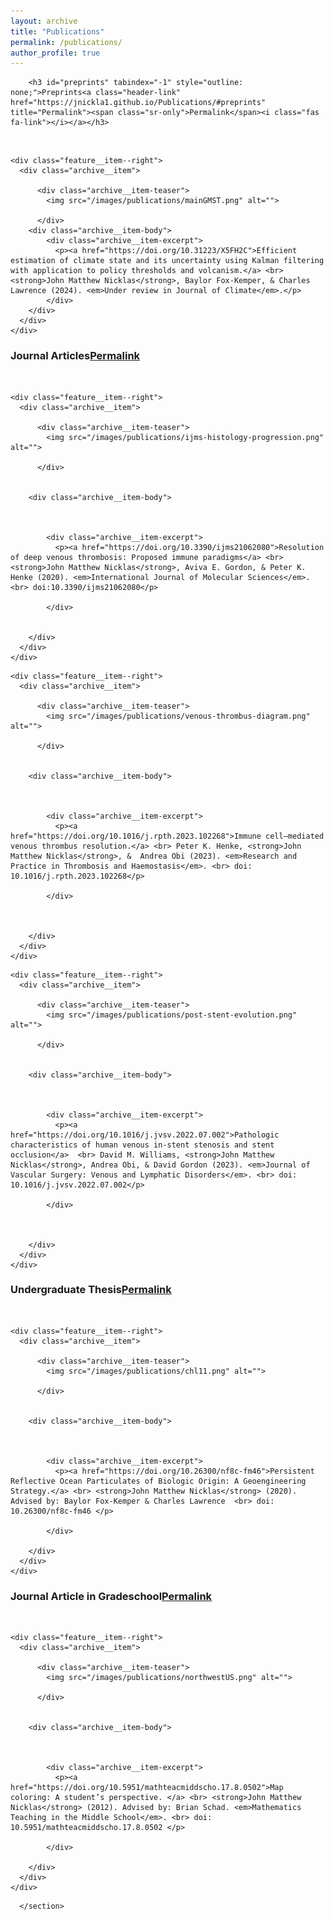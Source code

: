 ```yaml
---
layout: archive
title: "Publications"
permalink: /publications/
author_profile: true
---
```


<section class="page__content e-content" itemprop="text">
        
        <h3 id="preprints" tabindex="-1" style="outline: none;">Preprints<a class="header-link" href="https://jnickla1.github.io/Publications/#preprints" title="Permalink"><span class="sr-only">Permalink</span><i class="fas fa-link"></i></a></h3>
<p>&nbsp;</p>

<div class="feature__wrapper">

  
    <div class="feature__item--right">
      <div class="archive__item">
        
          <div class="archive__item-teaser">
            <img src="/images/publications/mainGMST.png" alt="">

          </div>
        <div class="archive__item-body">
            <div class="archive__item-excerpt">
              <p><a href="https://doi.org/10.31223/X5FH2C">Efficient estimation of climate state and its uncertainty using Kalman filtering with application to policy thresholds and volcanism.</a> <br> <strong>John Matthew Nicklas</strong>, Baylor Fox-Kemper, & Charles Lawrence (2024). <em>Under review in Journal of Climate</em>.</p>
            </div>
        </div>
      </div>
    </div>
  

</div>


<h3 id="journal-articles">Journal Articles<a class="header-link" href="https://jnickla1.github.io/Publications/#journal-articles" title="Permalink"><span class="sr-only">Permalink</span><i class="fas fa-link"></i></a></h3>
<p>&nbsp;</p>

<div class="feature__wrapper">

  
    <div class="feature__item--right">
      <div class="archive__item">
        
          <div class="archive__item-teaser">
            <img src="/images/publications/ijms-histology-progression.png" alt="">
            
          </div>
        

        <div class="archive__item-body">
          

          
            <div class="archive__item-excerpt">
              <p><a href="https://doi.org/10.3390/ijms21062080">Resolution of deep venous thrombosis: Proposed immune paradigms</a> <br> <strong>John Matthew Nicklas</strong>, Aviva E. Gordon, & Peter K. Henke (2020). <em>International Journal of Molecular Sciences</em>. <br> doi:10.3390/ijms21062080</p>

            </div>

          
        </div>
      </div>
    </div>
  

</div>

<div class="feature__wrapper">

  
    <div class="feature__item--right">
      <div class="archive__item">
        
          <div class="archive__item-teaser">
            <img src="/images/publications/venous-thrombus-diagram.png" alt="">
            
          </div>
        

        <div class="archive__item-body">
          

          
            <div class="archive__item-excerpt">
              <p><a href="https://doi.org/10.1016/j.rpth.2023.102268">Immune cell–mediated venous thrombus resolution.</a> <br> Peter K. Henke, <strong>John Matthew Nicklas</strong>, &  Andrea Obi (2023). <em>Research and Practice in Thrombosis and Haemostasis</em>. <br> doi: 10.1016/j.rpth.2023.102268</p>

            </div>
          

          
        </div>
      </div>
    </div>
  

</div>

<div class="feature__wrapper">

  
    <div class="feature__item--right">
      <div class="archive__item">
        
          <div class="archive__item-teaser">
            <img src="/images/publications/post-stent-evolution.png" alt="">
            
          </div>
        

        <div class="archive__item-body">
          

          
            <div class="archive__item-excerpt">
              <p><a href="https://doi.org/10.1016/j.jvsv.2022.07.002">Pathologic characteristics of human venous in-stent stenosis and stent occlusion</a>  <br> David M. Williams, <strong>John Matthew Nicklas</strong>, Andrea Obi, & David Gordon (2023). <em>Journal of Vascular Surgery: Venous and Lymphatic Disorders</em>. <br> doi: 10.1016/j.jvsv.2022.07.002</p>

            </div>
          

          
        </div>
      </div>
    </div>
  

</div>


<h3 id="thesis">Undergraduate Thesis<a class="header-link" href="https://jnickla1.github.io/Publications/#thesis" title="Permalink"><span class="sr-only">Permalink</span><i class="fas fa-link"></i></a></h3>
<p>&nbsp;</p>

<div class="feature__wrapper">

  
    <div class="feature__item--right">
      <div class="archive__item">
        
          <div class="archive__item-teaser">
            <img src="/images/publications/chl11.png" alt="">
            
          </div>
        

        <div class="archive__item-body">
          

          
            <div class="archive__item-excerpt">
              <p><a href="https://doi.org/10.26300/nf8c-fm46">Persistent Reflective Ocean Particulates of Biologic Origin: A Geoengineering Strategy.</a> <br> <strong>John Matthew Nicklas</strong> (2020). Advised by: Baylor Fox-Kemper & Charles Lawrence  <br> doi: 10.26300/nf8c-fm46 </p>

            </div>
          
        </div>
      </div>
    </div>
  
</div>

<h3 id="thesis">Journal Article in Gradeschool<a class="header-link" href="https://jnickla1.github.io/Publications/#gradeschool" title="Permalink"><span class="sr-only">Permalink</span><i class="fas fa-link"></i></a></h3>
<p>&nbsp;</p>

<div class="feature__wrapper">

  
    <div class="feature__item--right">
      <div class="archive__item">
        
          <div class="archive__item-teaser">
            <img src="/images/publications/northwestUS.png" alt="">
            
          </div>
        

        <div class="archive__item-body">
          

          
            <div class="archive__item-excerpt">
              <p><a href="https://doi.org/10.5951/mathteacmiddscho.17.8.0502">Map coloring: A student’s perspective. </a> <br> <strong>John Matthew Nicklas</strong> (2012). Advised by: Brian Schad. <em>Mathematics Teaching in the Middle School</em>. <br> doi: 10.5951/mathteacmiddscho.17.8.0502 </p>

            </div>
          
        </div>
      </div>
    </div>
  
</div>


        
      </section>
